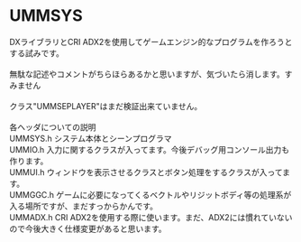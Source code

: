 # UMMSYS

DXライブラリとCRI ADX2を使用してゲームエンジン的なプログラムを作ろうとする試みです。<br>\
無駄な記述やコメントがちらほらあるかと思いますが、気づいたら消します。すみません<br>
<br>
クラス"UMMSEPLAYER"はまだ検証出来ていません。<br>
<br>
各ヘッダについての説明<br>
UMMSYS.h システム本体とシーンプログラマ<br>
UMMIO.h 入力に関するクラスが入ってます。今後デバッグ用コンソール出力も作ります。<br>
UMMUI.h ウィンドウを表示させるクラスとボタン処理をするクラスが入ってます。<br>
UMMGGC.h ゲームに必要になってくるベクトルやリジットボディ等の処理系が入る場所ですが、まだすっからかんです。<br>
UMMADX.h CRI ADX2を使用する際に使います。まだ、ADX2には慣れていないので今後大きく仕様変更があると思います。<br>
